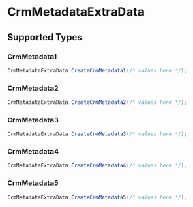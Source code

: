 # CrmMetadataExtraData


## Supported Types

### CrmMetadata1

```csharp
CrmMetadataExtraData.CreateCrmMetadata1(/* values here */);
```

### CrmMetadata2

```csharp
CrmMetadataExtraData.CreateCrmMetadata2(/* values here */);
```

### CrmMetadata3

```csharp
CrmMetadataExtraData.CreateCrmMetadata3(/* values here */);
```

### CrmMetadata4

```csharp
CrmMetadataExtraData.CreateCrmMetadata4(/* values here */);
```

### CrmMetadata5

```csharp
CrmMetadataExtraData.CreateCrmMetadata5(/* values here */);
```
